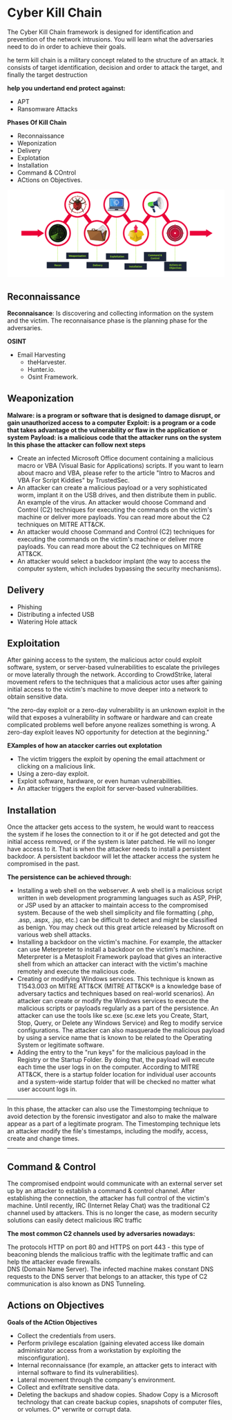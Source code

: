 # Cyber Kill Chain

<p>The Cyber Kill Chain framework is designed for identification and prevention of the network intrusions. You will learn what the adversaries need to do in order to achieve their goals.</p>

<p>he term kill chain is a military concept related to the structure of an attack. It consists of target identification, decision and order to attack the target, and finally the target destruction</p>

**help you undertand end protect against:**
* APT 
* Ransomware Attacks

**Phases Of Kill Chain**

* Reconnaissance
* Weponization
* Delivery 
* Explotation 
* Installation 
* Command & COntrol 
* ACtions on Objectives.

![Cyber Kill Chain ](CyberKill.png)

## Reconnaissance 
**Reconnaisance**: Is discovering and collecting information on the system and the victim. The reconnaisance phase is the planning phase for the adversaries.

**OSINT**
* Email Harvesting
  * theHarvester.
  * Hunter.io.
  * Osint Framework.

## Weaponization 
**Malware: is a program or software that is designed to damage disrupt, or gain unauthorized access to a computer**
**Exploit: is a program or a code that takes advantage ot the vulnerability or flaw in the application or system**
**Payload: is a malicious code that the attacker runs on the system**
**In this phase the attacker can follow next steps**

* Create an infected Microsoft Office document containing a malicious macro or VBA (Visual Basic for Applications) scripts. If you want to learn about macro and VBA, please refer to the article "Intro to Macros and VBA For Script Kiddies" by TrustedSec.
* An attacker can create a malicious payload or a very sophisticated worm, implant it on the USB drives, and then distribute them in public. An example of the virus. 
An attacker would choose Command and Control (C2) techniques for executing the commands on the victim's machine or deliver more payloads. You can read more about the C2 techniques on MITRE ATT&CK.
* An attacker would choose Command and Control (C2) techniques for executing the commands on the victim's machine or deliver more payloads. You can read more about the C2 techniques on MITRE ATT&CK.
* An attacker would select a backdoor implant (the way to access the computer system, which includes bypassing the security mechanisms).

## Delivery 
* Phishing
* Distributing a infected USB
* Watering Hole attack

## Exploitation

<p>After gaining access to the system, the malicious actor could exploit software, system, or server-based vulnerabilities to escalate the privileges or move laterally through the network. According to CrowdStrike, lateral movement refers to the techniques that a malicious actor uses after gaining initial access to the victim's machine to move deeper into a network to obtain sensitive data. </p>
<p>"the zero-day exploit or a zero-day vulnerability is an unknown exploit in the wild that exposes a vulnerability in software or hardware and can create complicated problems well before anyone realizes something is wrong. A zero-day exploit leaves NO opportunity for detection at the beginning."</p>

**EXamples of how an ataccker carries out explotation**
* The victim triggers the exploit by opening the email attachment or clicking on a malicious link.
* Using a zero-day exploit.
* Exploit software, hardware, or even human vulnerabilities. 
* An attacker triggers the exploit for server-based vulnerabilities. 


## Installation 

<p>Once the attacker gets access to the system, he would want to reaccess the system if he loses the connection to it or if he got detected and got the initial access removed, or if the system is later patched. He will no longer have access to it. That is when the attacker needs to install a persistent backdoor. A persistent backdoor will let the attacker access the system he compromised in the past.</p>

**The persistence can be achieved through:**

* Installing a web shell on the webserver. A web shell is a malicious script written in web development programming languages such as ASP, PHP, or JSP used by an attacker to maintain access to the compromised system. Because of the web shell simplicity and file formatting (.php, .asp, .aspx, .jsp, etc.) can be difficult to detect and might be classified as benign. You may check out this great article released by Microsoft on various web shell attacks.
* Installing a backdoor on the victim's machine. For example, the attacker can use Meterpreter to install a backdoor on the victim's machine. Meterpreter is a Metasploit Framework payload that gives an interactive shell from which an attacker can interact with the victim's machine remotely and execute the malicious code.
* Creating or modifying Windows services. This technique is known as T1543.003 on MITRE ATT&CK (MITRE ATT&CK® is a knowledge base of adversary tactics and techniques based on real-world scenarios). An attacker can create or modify the Windows services to execute the malicious scripts or payloads regularly as a part of the persistence. An attacker can use the tools like sc.exe (sc.exe lets you Create, Start, Stop, Query, or Delete any Windows Service) and Reg to modify service configurations. The attacker can also masquerade the malicious payload by using a service name that is known to be related to the Operating System or legitimate software. 
* Adding the entry to the "run keys" for the malicious payload in the Registry or the Startup Folder. By doing that, the payload will execute each time the user logs in on the computer. According to MITRE ATT&CK, there is a startup folder location for individual user accounts and a system-wide startup folder that will be checked no matter what user account logs in.
****************
<p>In this phase, the attacker can also use the Timestomping technique to avoid detection by the forensic investigator and also to make the malware appear as a part of a legitimate program. The Timestomping technique lets an attacker modify the file's timestamps, including the modify, access, create and change times. </p>

************
## Command & Control
<p>The compromised endpoint would communicate with an external server set up by an attacker to establish a command & control channel. After establishing the connection,  the attacker has full control of the victim's machine. Until recently, IRC (Internet Relay Chat) was the traditional C2 channel used by attackers. This is no longer the case, as modern security solutions can easily detect malicious IRC traffic</p>

<p>
  
  **The most common C2 channels used by adversaries nowadays:**

The protocols HTTP on port 80 and HTTPS on port 443 - this type of beaconing blends the malicious traffic with the legitimate traffic and can help the attacker evade firewalls.  
DNS (Domain Name Server). The infected machine makes constant DNS requests to the DNS server that belongs to an attacker, this type of C2 communication is also known as DNS Tunneling.
</p>

## Actions on Objectives

**Goals of the ACtion Objectives**
* Collect the credentials from users.
* Perform privilege escalation (gaining elevated access like domain administrator access from a workstation by exploiting the misconfiguration).
* Internal reconnaissance (for example, an attacker gets to interact with internal software to find its vulnerabilities).
* Lateral movement through the company's environment.
* Collect and exfiltrate sensitive data.
* Deleting the backups and shadow copies. Shadow Copy is a Microsoft technology that can create backup copies, snapshots of computer files, or volumes. 
O* verwrite or corrupt data.









